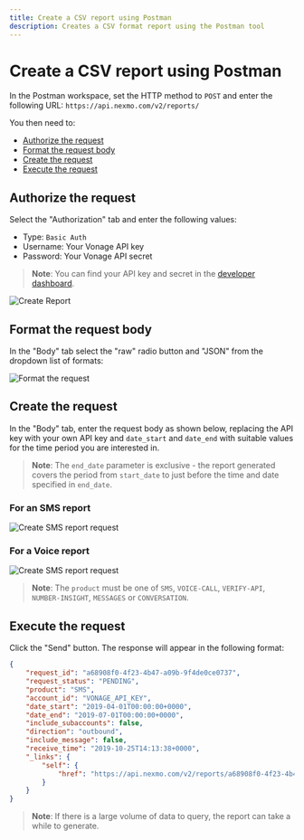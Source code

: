 ```yaml
---
title: Create a CSV report using Postman
description: Creates a CSV format report using the Postman tool
---
```


# Create a CSV report using Postman

In the Postman workspace, set the HTTP method to `POST` and enter the following URL: `https://api.nexmo.com/v2/reports/`

You then need to:

* [Authorize the request](#authorize-the-request)
* [Format the request body](#format-the-request-body)
* [Create the request](#create-the-request)
* [Execute the request](#execute-the-request)

## Authorize the request

Select the "Authorization" tab and enter the following values:

* Type: `Basic Auth`
* Username: Your Vonage API key
* Password: Your Vonage API secret

> **Note**: You can find your API key and secret in the [developer dashboard](https://dashboard.nexmo.com).

![Create Report](/images/reports-api/create-report-postman.png)

## Format the request body

In the "Body" tab select the "raw" radio button and "JSON" from the dropdown list of formats:

![Format the request](/images/reports-api/format-request-body-postman.png)

## Create the request

In the "Body" tab, enter the request body as shown below, replacing the API key with your own API key and `date_start` and `date_end` with suitable values for the time period you are interested in.

> **Note**: The `end_date` parameter is exclusive - the report generated  covers the period from `start_date` to just before the time and date specified in `end_date`.

### For an SMS report

![Create SMS report request](/images/reports-api/create-request-body-sms-postman.png)

### For a Voice report

![Create SMS report request](/images/reports-api/create-request-body-voice-postman.png)

> **Note**: The `product` must be one of `SMS`, `VOICE-CALL`, `VERIFY-API`, `NUMBER-INSIGHT`, `MESSAGES` or `CONVERSATION`.

## Execute the request

Click the "Send" button. The response will appear in the following format:

```json
{
    "request_id": "a68908f0-4f23-4b47-a09b-9f4de0ce0737",
    "request_status": "PENDING",
    "product": "SMS",
    "account_id": "VONAGE_API_KEY",
    "date_start": "2019-04-01T00:00:00+0000",
    "date_end": "2019-07-01T00:00:00+0000",
    "include_subaccounts": false,
    "direction": "outbound",
    "include_message": false,
    "receive_time": "2019-10-25T14:13:38+0000",
    "_links": {
        "self": {
            "href": "https://api.nexmo.com/v2/reports/a68908f0-4f23-4b47-a09b-9f4de0ce0737"
        }
    }
}
```

> **Note**: If there is a large volume of data to query, the report can take a while to generate.
